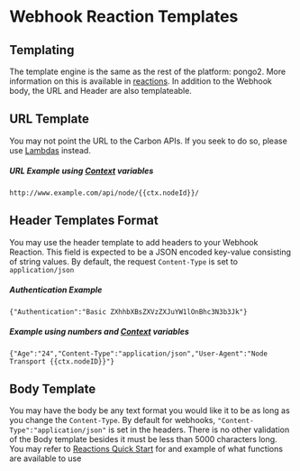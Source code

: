 # Webhook Reaction Templates

## Templating

The template engine is the same as the rest of the platform: pongo2. More information on this is available in [reactions](/concepts/reactions.md#templates). In addition to the Webhook body, the URL and Header are also templateable.

## URL Template

You may not point the URL to the Carbon APIs.  If you seek to do so, please use [Lambdas](/concepts/lambdas.md) instead.

##### URL Example using [Context](/concepts/reactions.md#context) variables
```
http://www.example.com/api/node/{{ctx.nodeId}}/
```

## Header Templates Format

You may use the header template to add headers to your Webhook Reaction.  This field is expected to be a JSON encoded key-value consisting of string values.  By default, the request `Content-Type` is set to `application/json`

##### Authentication Example
```
{"Authentication":"Basic ZXhhbXBsZXVzZXJuYW1lOnBhc3N3b3Jk"}
```
##### Example using numbers and [Context](/concepts/reactions.md#context) variables
```
{"Age":"24","Content-Type":"application/json","User-Agent":"Node Transport {{ctx.nodeID}}"}
```

## Body Template

You may have the body be any text format you would like it to be as long as you change the `Content-Type`.  By default for webhooks, `"Content-Type":"application/json"` is set in the headers.  There is no other validation of the Body template besides it must be less than 5000 characters long.  You may refer to [Reactions Quick Start](/concepts/reactions.md#quick-start) for and example of what functions are available to use
